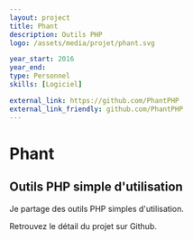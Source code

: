 ```yaml
---
layout: project
title: Phant
description: Outils PHP
logo: /assets/media/projet/phant.svg

year_start: 2016
year_end: 
type: Personnel
skills: [Logiciel]

external_link: https://github.com/PhantPHP
external_link_friendly: github.com/PhantPHP
---
```


# Phant

## Outils PHP simple d'utilisation

Je partage des outils PHP simples d'utilisation.

Retrouvez le détail du projet sur Github.